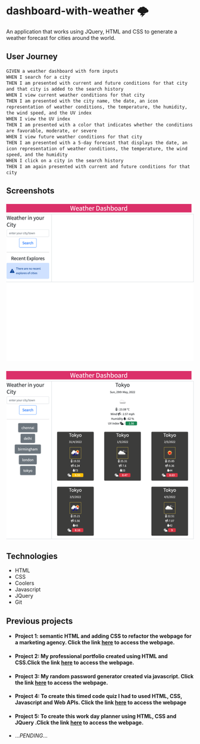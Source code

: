 # dashboard-with-weather 🌩️

An application that works using JQuery, HTML and CSS to generate a weather forecast for cities around the world.

## User Journey

```
GIVEN a weather dashboard with form inputs
WHEN I search for a city
THEN I am presented with current and future conditions for that city and that city is added to the search history
WHEN I view current weather conditions for that city
THEN I am presented with the city name, the date, an icon representation of weather conditions, the temperature, the humidity, the wind speed, and the UV index
WHEN I view the UV index
THEN I am presented with a color that indicates whether the conditions are favorable, moderate, or severe
WHEN I view future weather conditions for that city
THEN I am presented with a 5-day forecast that displays the date, an icon representation of weather conditions, the temperature, the wind speed, and the humidity
WHEN I click on a city in the search history
THEN I am again presented with current and future conditions for that city

```

## Screenshots

### ![nosearches](./assets/images/nosearches.png)

### ![allsearcges](./assets/images/allsearches.png)

## Technologies

- HTML
- CSS
- Coolers
- Javascript
- JQuery
- Git

## Previous projects

- #### Project 1: semantic HTML and adding CSS to refactor the webpage for a marketing agency. Click the link [here](https://winner-am1.github.io/semantic_html_refactor/) to access the webpage.
- #### Project 2: My professional portfolio created using HTML and CSS.Click the link [here](https://amirtha-coder.github.io/amirtha-portfolio/) to access the webpage.
- #### Project 3: My random password generator created via javascript. Click the link [here](https://amirtha-coder.github.io/random-password-generator/) to access the webpage.
- #### Project 4: To create this timed code quiz I had to used HTML, CSS, Javascript and Web APIs. Click the link [here](https://amirtha-coder.github.io/timed-code-quiz/) to access the webpage
- #### Project 5: To create this work day planner using HTML, CSS and JQuery .Click the link [here](https://amirtha-coder.github.io/work-day-planner/) to access the webpage.
- ..._PENDING_...
